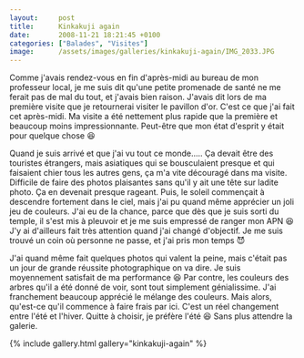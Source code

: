 ```yaml
---
layout:     post
title:      Kinkakuji again
date:       2008-11-21 18:21:45 +0100
categories: ["Balades", "Visites"]
image:      /assets/images/galleries/kinkakuji-again/IMG_2033.JPG
---
```


Comme j'avais rendez-vous en fin d'après-midi au bureau de mon professeur local, je me suis dit qu'une petite
promenade de santé ne me ferait pas de mal du tout, et j'avais bien raison. J'avais dit lors de ma première visite
que je retournerai visiter le pavillon d'or. C'est ce que j'ai fait cet après-midi. Ma visite a été nettement plus
rapide que la première et beaucoup moins impressionnante. Peut-être que mon état d'esprit y était pour quelque
chose :laughing:

<!--more-->

Quand je suis arrivé et que j'ai vu tout ce monde..... Ça devait être des touristes étrangers, mais asiatiques qui
se bousculaient presque et qui faisaient chier tous les autres gens, ça m'a vite découragé dans ma visite.
Difficile de faire des photos plaisantes sans qu'il y ait une tête sur ladite photo. Ça en devenait presque
rageant. Puis, le soleil commençait à descendre fortement dans le ciel, mais j'ai pu quand même apprécier un joli
jeu de couleurs. J'ai eu de la chance, parce que dès que je suis sorti du temple, il s'est mis à pleuvoir et je me
suis empressé de ranger mon APN :laughing: J'y ai d'ailleurs fait très attention quand j'ai changé d'objectif. Je
me suis trouvé un coin où personne ne passe, et j'ai pris mon temps :smiling_imp:

J'ai quand même fait quelques photos qui valent la peine, mais c'était pas un jour de grande réussite
photographique on va dire. Je suis moyennement satisfait de ma performance :laughing: Par contre, les couleurs des
arbres qu'il a été donné de voir, sont tout simplement génialissime. J'ai franchement beaucoup apprécié le mélange
des couleurs. Mais alors, qu'est-ce qu'il commence à faire frais par ici. C'est un réel changement entre l'été et
l'hiver. Quitte à choisir, je préfère l'été :laughing: Sans plus attendre la galerie.

{% include gallery.html gallery="kinkakuji-again" %}